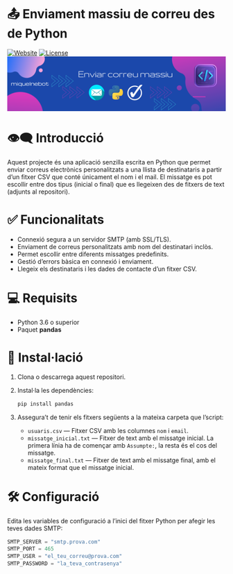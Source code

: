# 📤 Enviament massiu de correu des de Python
[![Website](https://img.shields.io/badge/Moodle-miquelnebot.eu-blue)](https://miquelnebot.eu)
[![License](https://img.shields.io/badge/Llicència-MIT-green)](LICENSE)  
![Baner App Enviar correu massiu](./assets/baner_enviar_correu_massiu.png)

# 👁️‍🗨️ Introducció

Aquest projecte és una aplicació senzilla escrita en Python que permet enviar correus electrònics personalitzats a una llista de destinataris a partir d’un fitxer CSV que conté únicament el nom i el mail. El missatge es pot escollir entre dos tipus (inicial o final) que es llegeixen des de fitxers de text (adjunts al repositori).

# ✅ Funcionalitats
- Connexió segura a un servidor SMTP (amb SSL/TLS).
- Enviament de correus personalitzats amb nom del destinatari inclòs.
- Permet escollir entre diferents missatges predefinits.
- Gestió d’errors bàsica en connexió i enviament.
- Llegeix els destinataris i les dades de contacte d’un fitxer CSV.

# 💻 Requisits

- Python 3.6 o superior
- Paquet **pandas**

# 🔌 Instal·lació

1. Clona o descarrega aquest repositori.

2. Instal·la les dependències:

    ```bash
    pip install pandas
    ```

3. Assegura’t de tenir els fitxers següents a la mateixa carpeta que l’script:

    - `usuaris.csv` — Fitxer CSV amb les columnes `nom` i `email`.
    - `missatge_inicial.txt` — Fitxer de text amb el missatge inicial. La primera línia ha de començar amb `Assumpte:`, la resta és el cos del missatge.
    - `missatge_final.txt` — Fitxer de text amb el missatge final, amb el mateix format que el missatge inicial.

# 🛠️ Configuració

Edita les variables de configuració a l’inici del fitxer Python per afegir les teves dades SMTP:

```python
SMTP_SERVER = "smtp.prova.com"
SMTP_PORT = 465
SMTP_USER = "el_teu_correu@prova.com"
SMTP_PASSWORD = "la_teva_contrasenya"
```